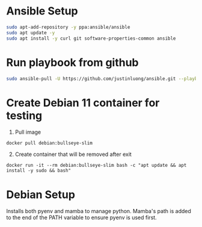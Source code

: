 # Ansible Setup
```bash
sudo apt-add-repository -y ppa:ansible/ansible
sudo apt update -y
sudo apt install -y curl git software-properties-common ansible
```

# Run playbook from github
```bash
sudo ansible-pull -U https://github.com/justinluong/ansible.git --playbook debian-setup.yaml
```

# Create Debian 11 container for testing
1. Pull image
```
docker pull debian:bullseye-slim
```
2. Create container that will be removed after exit
```
docker run -it --rm debian:bullseye-slim bash -c "apt update && apt install -y sudo && bash"
```

# Debian Setup
Installs both pyenv and mamba to manage python. Mamba's path is added to the end of the PATH variable to ensure pyenv is used first.